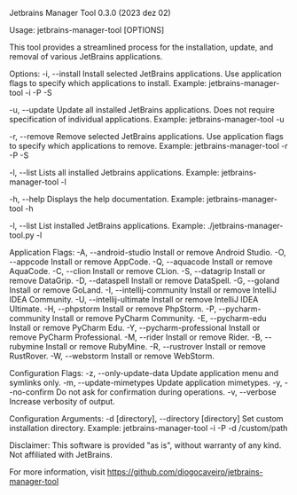 Jetbrains Manager Tool 0.3.0 (2023 dez 02)

Usage: jetbrains-manager-tool [OPTIONS]

This tool provides a streamlined process for the installation, update, and removal of various JetBrains applications.

Options:
  -i, --install
    Install selected JetBrains applications. Use application flags to specify which applications to install.
    Example: jetbrains-manager-tool -i -P -S

  -u, --update
    Update all installed JetBrains applications. Does not require specification of individual applications.
    Example: jetbrains-manager-tool -u

  -r, --remove
    Remove selected JetBrains applications. Use application flags to specify which applications to remove.
    Example: jetbrains-manager-tool -r -P -S

  -l, --list
    Lists all installed Jetbrains applications.
    Example: jetbrains-manager-tool -l

  -h, --help
    Displays the help documentation.
    Example: jetbrains-manager-tool -h

  -l, --list
    List installed JetBrains applications.
    Example: ./jetbrains-manager-tool.py -l

Application Flags:
  -A, --android-studio       Install or remove Android Studio.
  -O, --appcode              Install or remove AppCode.
  -Q, --aquacode             Install or remove AquaCode.
  -C, --clion                Install or remove CLion.
  -S, --datagrip             Install or remove DataGrip.
  -D, --dataspell            Install or remove DataSpell.
  -G, --goland               Install or remove GoLand.
  -I, --intellij-community   Install or remove IntelliJ IDEA Community.
  -U, --intellij-ultimate    Install or remove IntelliJ IDEA Ultimate.
  -H, --phpstorm             Install or remove PhpStorm.
  -P, --pycharm-community    Install or remove PyCharm Community.
  -E, --pycharm-edu          Install or remove PyCharm Edu.
  -Y, --pycharm-professional Install or remove PyCharm Professional.
  -M, --rider                Install or remove Rider.
  -B, --rubymine             Install or remove RubyMine.
  -R, --rustrover            Install or remove RustRover.
  -W, --webstorm             Install or remove WebStorm.

Configuration Flags:
  -z, --only-update-data    Update application menu and symlinks only.
  -m, --update-mimetypes    Update application mimetypes.
  -y, --no-confirm          Do not ask for confirmation during operations.
  -v, --verbose             Increase verbosity of output.

Configuration Arguments:
  -d [directory], --directory [directory]
    Set custom installation directory.
    Example: jetbrains-manager-tool -i -P -d /custom/path

Disclaimer:
  This software is provided "as is", without warranty of any kind. Not affiliated with JetBrains.

For more information, visit https://github.com/diogocaveiro/jetbrains-manager-tool

